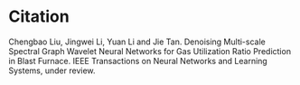 # Citation
Chengbao Liu, Jingwei Li, Yuan Li and Jie Tan. Denoising Multi-scale Spectral Graph Wavelet Neural Networks for Gas Utilization Ratio Prediction in Blast Furnace. IEEE Transactions on Neural Networks and Learning Systems, under review.
